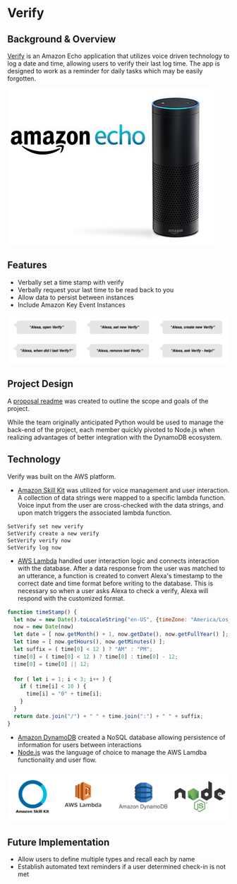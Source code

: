 # Verify

## Background & Overview

[Verify](https://garyeh.github.io/Verify/) is an Amazon Echo application that utilizes voice driven technology to log a date and time, allowing users to verify their last log time. The app is designed to work as a reminder for daily tasks which may be easily forgotten.

![Amazon Echo](./docs/echo.jpg)

## Features

- Verbally set a time stamp with verify
- Verbally request your last time to be read back to you
- Allow data to persist between instances
- Include Amazon Key Event Instances

![Utterances](./docs/utterances.png)

## Project Design

A [proposal readme](./docs/README.md) was created to outline the scope and goals of the project.

While the team originally anticipated Python would be used to manage the back-end of the project, each member quickly pivoted to Node.js when realizing advantages of better integration with the DynamoDB ecosystem.

## Technology

Verify was built on the AWS platform.

- [Amazon Skill Kit](https://developer.amazon.com/alexa-skills-kit) was utilized for voice management and user interaction. A collection of data strings were mapped to a specific lambda function. Voice input from the user are cross-checked with the data strings, and upon match triggers the associated lambda function.

```
SetVerify set new verify
SetVerify create a new verify
SetVerify verify now
SetVerify log now
```

- [AWS Lambda](https://aws.amazon.com/lambda/) handled user interaction logic and connects interaction with the database. After a data response from the user was matched to an utterance, a function is created to convert Alexa's timestamp to the correct date and time format before writing to the database. This is necessary so when a user asks Alexa to check a verify, Alexa will respond with the customized format.

``` js
function timeStamp() {
  let now = new Date().toLocaleString("en-US", {timeZone: "America/Los_Angeles"});
  now = new Date(now)
  let date = [ now.getMonth() + 1, now.getDate(), now.getFullYear() ];
  let time = [ now.getHours(), now.getMinutes() ];
  let suffix = ( time[0] < 12 ) ? "AM" : "PM";
  time[0] = ( time[0] < 12 ) ? time[0] : time[0] - 12;
  time[0] = time[0] || 12;

  for ( let i = 1; i < 3; i++ ) {
    if ( time[i] < 10 ) {
      time[i] = "0" + time[i];
    }
  }
  return date.join("/") + " " + time.join(":") + " " + suffix;
}
```
- [Amazon DynamoDB](https://aws.amazon.com/dynamodb/) created a NoSQL database allowing persistence of information for users between interactions
- [Node.js](https://nodejs.org/en/) was the language of choice to manage the AWS Lamdba functionality and user flow.

![Technologies](./docs/technologies.png)

## Future Implementation

- Allow users to define multiple types and recall each by name
- Establish automated text reminders if a user determined check-in is not met
